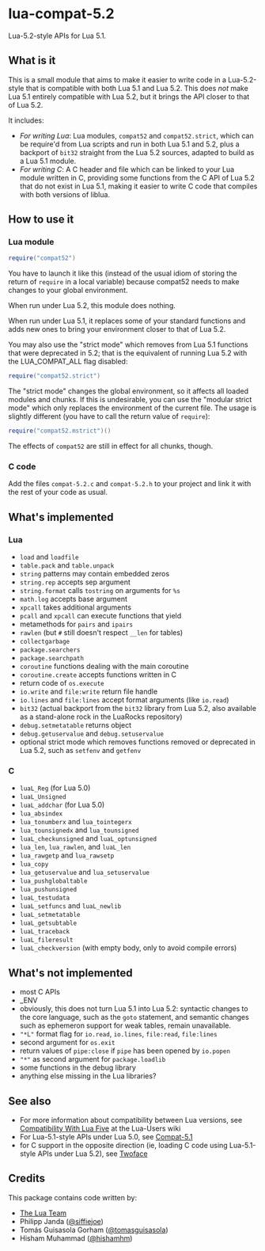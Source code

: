 # lua-compat-5.2

Lua-5.2-style APIs for Lua 5.1.

## What is it

This is a small module that aims to make it easier to write code
in a Lua-5.2-style that is compatible with both Lua 5.1 and Lua 5.2.
This does *not* make Lua 5.1 entirely compatible with Lua 5.2, but
it brings the API closer to that of Lua 5.2.

It includes:

* _For writing Lua_: Lua modules, `compat52` and `compat52.strict`,
  which can be require'd from Lua scripts and run in both Lua 5.1
  and 5.2, plus a backport of `bit32` straight from the Lua 5.2
  sources, adapted to build as a Lua 5.1 module.
* _For writing C_: A C header and file which can be linked to your
  Lua module written in C, providing some functions from the C API
  of Lua 5.2 that do not exist in Lua 5.1, making it easier to write
  C code that compiles with both versions of liblua.

## How to use it

### Lua module

```lua
require("compat52")
```

You have to launch it like this (instead of the usual idiom of storing
the return of `require` in a local variable) because compat52 needs to
make changes to your global environment.

When run under Lua 5.2, this module does nothing.

When run under Lua 5.1, it replaces some of your standard functions and
adds new ones to bring your environment closer to that of Lua 5.2.

You may also use the "strict mode" which removes from Lua 5.1 functions
that were deprecated in 5.2; that is the equivalent of running Lua 5.2
with the LUA_COMPAT_ALL flag disabled:

```lua
require("compat52.strict")
```

The "strict mode" changes the global environment, so it affects all
loaded modules and chunks. If this is undesirable, you can use the
"modular strict mode" which only replaces the environment of the current
file. The usage is slightly different (you have to call the return value
of `require`):

```lua
require("compat52.mstrict")()
```

The effects of `compat52` are still in effect for all chunks, though.

### C code

Add the files `compat-5.2.c` and `compat-5.2.h` to your project and link it
with the rest of your code as usual.

## What's implemented

### Lua

* `load` and `loadfile`
* `table.pack` and `table.unpack`
* `string` patterns may contain embedded zeros
* `string.rep` accepts sep argument
* `string.format` calls `tostring` on arguments for `%s`
* `math.log` accepts base argument
* `xpcall` takes additional arguments
* `pcall` and `xpcall` can execute functions that yield
* metamethods for `pairs` and `ipairs`
* `rawlen` (but `#` still doesn't respect `__len` for tables)
* `collectgarbage`
* `package.searchers`
* `package.searchpath`
* `coroutine` functions dealing with the main coroutine 
* `coroutine.create` accepts functions written in C
* return code of `os.execute`
* `io.write` and `file:write` return file handle
* `io.lines` and `file:lines` accept format arguments (like `io.read`)
* `bit32` (actual backport from the `bit32` library from Lua 5.2,
  also available as a stand-alone rock in the LuaRocks repository)
* `debug.setmetatable` returns object
* `debug.getuservalue` and `debug.setuservalue`
* optional strict mode which removes functions removed or deprecated in
  Lua 5.2, such as `setfenv` and `getfenv`

### C

* `luaL_Reg` (for Lua 5.0)
* `luaL_Unsigned`
* `luaL_addchar` (for Lua 5.0)
* `lua_absindex`
* `lua_tonumberx` and `lua_tointegerx`
* `lua_tounsignedx` and `lua_tounsigned`
* `luaL_checkunsigned` and `luaL_optunsigned`
* `lua_len`, `lua_rawlen`, and `luaL_len`
* `lua_rawgetp` and `lua_rawsetp`
* `lua_copy`
* `lua_getuservalue` and `lua_setuservalue`
* `lua_pushglobaltable`
* `lua_pushunsigned`
* `luaL_testudata`
* `luaL_setfuncs` and `luaL_newlib`
* `luaL_setmetatable`
* `luaL_getsubtable`
* `luaL_traceback`
* `luaL_fileresult`
* `luaL_checkversion` (with empty body, only to avoid compile errors)

## What's not implemented

* most C APIs
* _ENV
* obviously, this does not turn Lua 5.1 into Lua 5.2: syntactic changes
  to the core language, such as the `goto` statement, and semantic
  changes such as ephemeron support for weak tables, remain unavailable.
* `"*L"` format flag for `io.read`, `io.lines`, `file:read`, `file:lines`
* second argument for `os.exit`
* return values of `pipe:close` if `pipe` has been opened by `io.popen`
* `"*"` as second argument for `package.loadlib`
* some functions in the debug library
* anything else missing in the Lua libraries?

## See also

* For more information about compatibility between Lua versions, see
[Compatibility With Lua
Five](http://lua-users.org/wiki/CompatibilityWithLuaFive) at the Lua-Users
wiki
* For Lua-5.1-style APIs under Lua 5.0, see
[Compat-5.1](http://keplerproject.org/compat/)
* for C support in the opposite direction (ie, loading C code using
Lua-5.1-style APIs under Lua 5.2), see
[Twoface](http://corsix.github.io/twoface/)

## Credits

This package contains code written by:

* [The Lua Team](http://www.lua.org)
* Philipp Janda ([@siffiejoe](http://github.com/siffiejoe))
* Tomás Guisasola Gorham ([@tomasguisasola](http://github.com/tomasguisasola))
* Hisham Muhammad ([@hishamhm](http://github.com/hishamhm))

